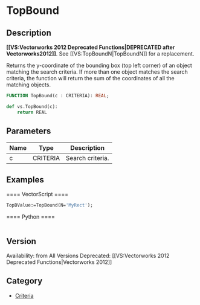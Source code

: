 # TopBound

## Description
<b>[[VS:Vectorworks 2012 Deprecated Functions|DEPRECATED after Vectorworks2012]]</b>. See [[VS:TopBoundN|TopBoundN]] for a replacement.

Returns the y-coordinate of the bounding box (top left corner) of an object matching the search criteria. If more than one object matches the search criteria, the function will return the sum of the coordinates of all the matching objects.

```pascal
FUNCTION TopBound(c : CRITERIA): REAL;
```

```python
def vs.TopBound(c):
    return REAL
```

## Parameters
|Name|Type|Description|
|---|---|---|
|c|CRITERIA|Search criteria.|

## Examples
==== VectorScript ====
```pascal
TopBValue:=TopBound(N='MyRect');
```
==== Python ====
```python

```

## Version
Availability: from All Versions
Deprecated: [[VS:Vectorworks 2012 Deprecated Functions|Vectorworks 2012]]

## Category
* [Criteria](../Categories/Criteria.md)
